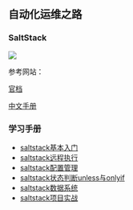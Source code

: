 ## 自动化运维之路
### SaltStack
![](https://raw.githubusercontent.com/buji595/automation/master/SaltStack/saltstack-logo.png)

参考网站：

[官档](https://docs.saltstack.com/en/latest/)

[中文手册](https://github.com/watermelonbig/SaltStack-Chinese-ManualBook)
### 学习手册
- [saltstack基本入门](https://buji595.github.io/2019/05/13/saltstack%E5%9F%BA%E6%9C%AC%E5%85%A5%E9%97%A8/)
- [saltstack远程执行](https://buji595.github.io/2019/05/14/saltstack%E8%BF%9C%E7%A8%8B%E6%89%A7%E8%A1%8C/)
- [saltstack配置管理](https://buji595.github.io/2019/05/15/saltstack%E9%85%8D%E7%BD%AE%E7%AE%A1%E7%90%86/)
- [saltstack状态判断unless与onlyif](https://buji595.github.io/2019/05/17/saltstack%E7%8A%B6%E6%80%81%E5%88%A4%E6%96%ADunless%E4%B8%8Eonlyif/)
- [saltstack数据系统](https://buji595.github.io/2019/05/17/saltstack%E6%95%B0%E6%8D%AE%E7%B3%BB%E7%BB%9F/)
- [saltstack项目实战](https://buji595.github.io/2019/05/21/saltstack%E9%A1%B9%E7%9B%AE%E5%AE%9E%E6%88%98/)

